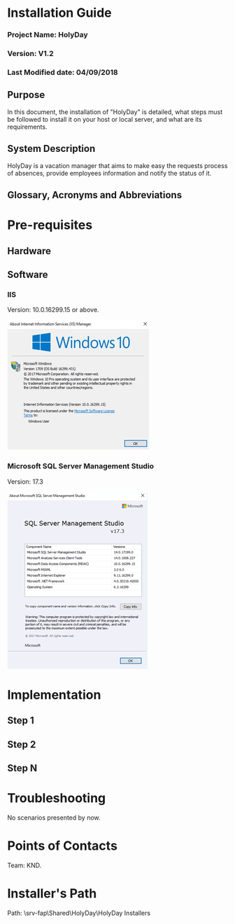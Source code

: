 <!-- TITLE: HolyDay - Implementation Manual V1.2 -->
<!-- SUBTITLE: A quick summary of Implementation Manual V1.2 -->

# Installation Guide
### Project Name: HolyDay
### Version: V1.2
### Last Modified date: 04/09/2018

## Purpose
In this document, the installation of "HolyDay" is detailed, what steps must be followed to install it on your host or local server, and what are its requirements.
## System Description
HolyDay is a vacation manager that aims to make easy the requests process of absences, provide employees information and notify the status of it.
## Glossary, Acronyms and Abbreviations

# Pre-requisites
## Hardware


## Software
### IIS
Version: 10.0.16299.15 or above.

![Iis](/uploads/holyday-implementation-manual/iis.jpeg "is")


### Microsoft SQL Server Management Studio 
Version: 17.3

![Sql Server](/uploads/holyday-implementation-manual/sql-server.jpeg "Sql Server")

# Implementation

## Step 1


## Step 2


## Step N


# Troubleshooting
No scenarios presented by now.

# Points of Contacts
Team: KND.
# Installer's Path
Path: \\srv-fap\Shared\HolyDay\HolyDay Installers

